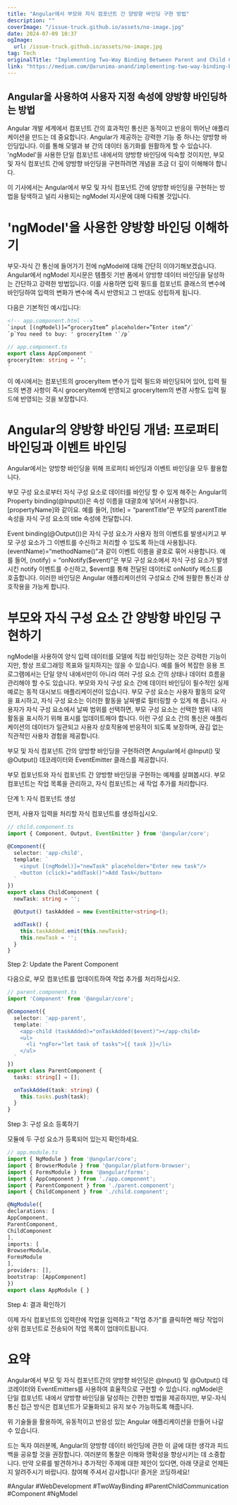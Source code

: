 ```yaml
---
title: "Angular에서 부모와 자식 컴포넌트 간 양방향 바인딩 구현 방법"
description: ""
coverImage: "/issue-truck.github.io/assets/no-image.jpg"
date: 2024-07-09 10:37
ogImage: 
  url: /issue-truck.github.io/assets/no-image.jpg
tag: Tech
originalTitle: "Implementing Two-Way Binding Between Parent and Child Components in Angular"
link: "https://medium.com/@arunima-anand/implementing-two-way-binding-between-parent-and-child-components-in-angular-31bc4d9d8a5b"
---
```



## Angular을 사용하여 사용자 지정 속성에 양방향 바인딩하는 방법

Angular 개발 세계에서 컴포넌트 간의 효과적인 통신은 동적이고 반응이 뛰어난 애플리케이션을 만드는 데 중요합니다. Angular가 제공하는 강력한 기능 중 하나는 양방향 바인딩입니다. 이를 통해 모델과 뷰 간의 데이터 동기화를 원활하게 할 수 있습니다. 'ngModel'을 사용한 단일 컴포넌트 내에서의 양방향 바인딩에 익숙할 것이지만, 부모 및 자식 컴포넌트 간에 양방향 바인딩을 구현하려면 개념을 조금 더 깊이 이해해야 합니다.

이 기사에서는 Angular에서 부모 및 자식 컴포넌트 간에 양방향 바인딩을 구현하는 방법을 탐색하고 널리 사용되는 ngModel 지시문에 대해 다뤄볼 것입니다.

# 'ngModel'을 사용한 양방향 바인딩 이해하기

<div class="content-ad"></div>

부모-자식 간 통신에 들어가기 전에 ngModel에 대해 간단히 이야기해보겠습니다. Angular에서 ngModel 지시문은 템플릿 기반 폼에서 양방향 데이터 바인딩을 달성하는 간단하고 강력한 방법입니다. 이를 사용하면 입력 필드를 컴포넌트 클래스의 변수에 바인딩하여 입력의 변화가 변수에 즉시 반영되고 그 반대도 성립하게 됩니다.

다음은 기본적인 예시입니다:
```html
<!-- app.component.html -->
`input [(ngModel)]=”groceryItem” placeholder=”Enter item”/`
`p`You need to buy: ' groceryItem '`/p`
```
```typescript
// app.component.ts
export class AppComponent '
groceryItem: string = ‘’;
'
```
이 예시에서는 컴포넌트의 groceryItem 변수가 입력 필드와 바인딩되어 있어, 입력 필드의 변경 사항이 즉시 groceryItem에 반영되고 groceryItem의 변경 사항도 입력 필드에 반영되는 것을 보장합니다.

# Angular의 양방향 바인딩 개념: 프로퍼티 바인딩과 이벤트 바인딩

Angular에서는 양방향 바인딩을 위해 프로퍼티 바인딩과 이벤트 바인딩을 모두 활용합니다.


<div class="content-ad"></div>

부모 구성 요소로부터 자식 구성 요소로 데이터를 바인딩 할 수 있게 해주는 Angular의 Property binding(@Input())은 속성 이름을 대괄호에 넣어서 사용합니다. [propertyName]와 같이요. 예를 들어, [title] = “parentTitle”은 부모의 parentTitle 속성을 자식 구성 요소의 title 속성에 전달합니다.

Event binding(@Output())은 자식 구성 요소가 사용자 정의 이벤트를 발생시키고 부모 구성 요소가 그 이벤트를 수신하고 처리할 수 있도록 하는데 사용됩니다. (eventName)=“methodName()”과 같이 이벤트 이름을 괄호로 묶어 사용합니다. 예를 들어, (notify) = “onNotify($event)”은 부모 구성 요소에서 자식 구성 요소가 발생시킨 notify 이벤트를 수신하고, $event를 통해 전달된 데이터로 onNotify 메소드를 호출합니다. 이러한 바인딩은 Angular 애플리케이션의 구성요소 간에 원활한 통신과 상호작용을 가능케 합니다.

# 부모와 자식 구성 요소 간 양방향 바인딩 구현하기

ngModel을 사용하여 양식 입력 데이터를 모델에 직접 바인딩하는 것은 강력한 기능이지만, 항상 프로그래밍 목표와 일치하지는 않을 수 있습니다. 예를 들어 복잡한 응용 프로그램에서는 단일 양식 내에서만이 아니라 여러 구성 요소 간의 상태나 데이터 흐름을 관리해야 할 수도 있습니다. 부모와 자식 구성 요소 간에 데이터 바인딩이 필수적인 실제 예로는 동적 대시보드 애플리케이션이 있습니다. 부모 구성 요소는 사용자 활동의 요약을 표시하고, 자식 구성 요소는 이러한 활동을 날짜별로 필터링할 수 있게 해 줍니다. 사용자가 자식 구성 요소에서 날짜 범위를 선택하면, 부모 구성 요소는 선택한 범위 내의 활동을 표시하기 위해 표시를 업데이트해야 합니다. 이런 구성 요소 간의 통신은 애플리케이션의 데이터가 일관되고 사용자 상호작용에 반응적이 되도록 보장하며, 끊김 없는 직관적인 사용자 경험을 제공합니다.

<div class="content-ad"></div>

부모 및 자식 컴포넌트 간의 양방향 바인딩을 구현하려면 Angular에서 @Input() 및 @Output() 데코레이터와 EventEmitter 클래스를 제공합니다.

부모 컴포넌트와 자식 컴포넌트 간 양방향 바인딩을 구현하는 예제를 살펴봅시다. 부모 컴포넌트는 작업 목록을 관리하고, 자식 컴포넌트는 새 작업 추가를 처리합니다.

단계 1: 자식 컴포넌트 생성

먼저, 사용자 입력을 처리할 자식 컴포넌트를 생성하십시오.

<div class="content-ad"></div>

```typescript
// child.component.ts
import { Component, Output, EventEmitter } from '@angular/core';

@Component({
  selector: 'app-child',
  template: `
    <input [(ngModel)]="newTask" placeholder="Enter new task"/>
    <button (click)="addTask()">Add Task</button>
  `
})
export class ChildComponent {
  newTask: string = '';

  @Output() taskAdded = new EventEmitter<string>();

  addTask() {
    this.taskAdded.emit(this.newTask);
    this.newTask = '';
  }
}
```

Step 2: Update the Parent Component


<div class="content-ad"></div>

다음으로, 부모 컴포넌트를 업데이트하여 작업 추가를 처리하십시오.

```typescript
// parent.component.ts
import 'Component' from '@angular/core';

@Component({
  selector: 'app-parent',
  template: `
    <app-child (taskAdded)="onTaskAdded($event)"></app-child>
    <ul>
      <li *ngFor="let task of tasks">{{ task }}</li>
    </ul>
  `
})
export class ParentComponent {
  tasks: string[] = [];

  onTaskAdded(task: string) {
    this.tasks.push(task);
  }
}
```

<div class="content-ad"></div>

Step 3: 구성 요소 등록하기

모듈에 두 구성 요소가 등록되어 있는지 확인하세요.

```typescript
// app.module.ts
import { NgModule } from '@angular/core';
import { BrowserModule } from '@angular/platform-browser';
import { FormsModule } from '@angular/forms';
import { AppComponent } from './app.component';
import { ParentComponent } from './parent.component';
import { ChildComponent } from './child.component';

@NgModule({
declarations: [
AppComponent,
ParentComponent,
ChildComponent
],
imports: [
BrowserModule,
FormsModule
],
providers: [],
bootstrap: [AppComponent]
})
export class AppModule { }
```

<div class="content-ad"></div>

Step 4: 결과 확인하기

이제 자식 컴포넌트의 입력란에 작업을 입력하고 "작업 추가"를 클릭하면 해당 작업이 상위 컴포넌트로 전송되어 작업 목록이 업데이트됩니다.

# 요약

Angular에서 부모 및 자식 컴포넌트간의 양방향 바인딩은 @Input() 및 @Output() 데코레이터와 EventEmitters를 사용하여 효율적으로 구현할 수 있습니다. ngModel은 단일 컴포넌트 내에서 양방향 바인딩을 달성하는 간편한 방법을 제공하지만, 부모-자식 통신 접근 방식은 컴포넌트가 모듈화되고 유지 보수 가능하도록 해줍니다.

<div class="content-ad"></div>

위 기술들을 활용하여, 유동적이고 반응성 있는 Angular 애플리케이션을 만들어 나갈 수 있습니다. 

드는 독자 여러분께, Angular의 양방향 데이터 바인딩에 관한 이 글에 대한 생각과 피드백을 공유할 것을 권장합니다. 여러분의 통찰은 이해와 명확성을 향상시키는 데 소중합니다. 만약 오류를 발견하거나 추가적인 주제에 대한 제안이 있다면, 아래 댓글로 언제든지 알려주시기 바랍니다. 참여해 주셔서 감사합니다! 즐거운 코딩하세요!

#Angular #WebDevelopment #TwoWayBinding #ParentChildCommunication #Component #NgModel